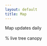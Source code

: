 ```yaml
---
layout: default
title: Map
---
```


<div class="container-fluid">
    <div class="map-overlay">
        <div>Map updates daily</div>
        <br>
        <div>% live tree canopy</div>
        <div id="colorBar"></div>
        <div id="legend"></div>
    </div>
    <div id="mapPoints"></div>
    <script src="{{site.baseurl}}/static/js/scripts_points.js"></script>
</div>

